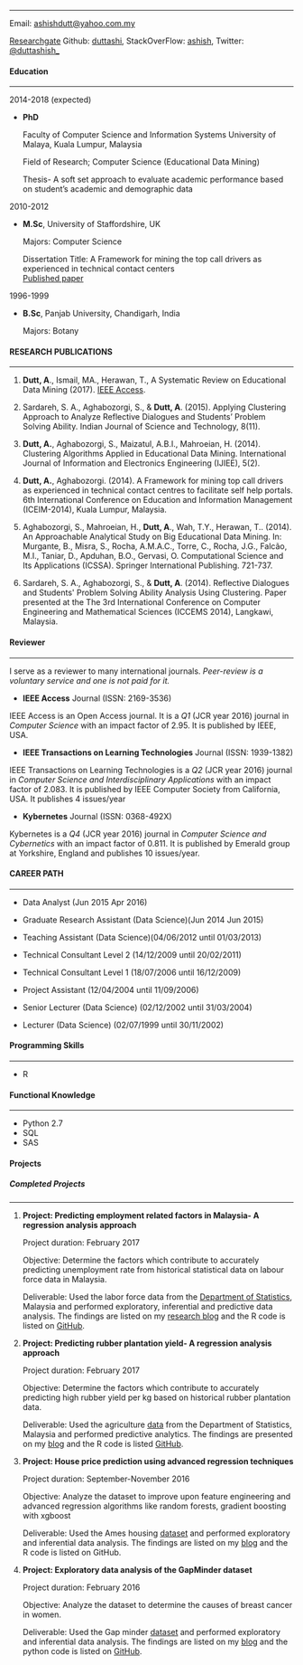 -------------------------

Email: ashishdutt@yahoo.com.my 

[Researchgate](https://www.researchgate.net/profile/Ashish_Dutt)  Github: [duttashi](https://github.com/duttashi/), StackOverFlow: [ashish](https://stackoverflow.com/users/4195053/ashish), Twitter: [@duttashish_](https://twitter.com/duttashish_)

#### Education
-------------------------

2014-2018 (expected)

- **PhD**
	
	Faculty of Computer Science and Information Systems University of Malaya, Kuala Lumpur, Malaysia 

	Field of Research; Computer Science (Educational Data Mining)

	Thesis- A soft set approach to evaluate academic performance based on student’s academic and demographic data

2010-2012

- **M.Sc**, University of Staffordshire, UK

	Majors: Computer Science

	Dissertation Title: A Framework for mining the top call drivers as experienced in technical contact centers 	
	[Published paper](http://bit.ly/2tPVqZ5)  

1996-1999

- **B.Sc**, Panjab University, Chandigarh, India

	Majors: Botany

#### RESEARCH PUBLICATIONS
-------------------------

1.	**Dutt, A**., Ismail, MA., Herawan, T., A Systematic Review on Educational Data Mining (2017). [IEEE Access](http://ieeexplore.ieee.org/document/7820050/).

2.	 Sardareh, S. A., Aghabozorgi, S., & **Dutt, A**. (2015). Applying Clustering Approach to Analyze Reflective Dialogues and Students’ Problem Solving Ability. Indian Journal of Science and Technology, 8(11).

3.	**Dutt, A.**, Aghabozorgi, S., Maizatul, A.B.I., Mahroeian, H. (2014). Clustering Algorithms Applied in Educational Data Mining. International Journal of Information and Electronics Engineering (IJIEE), 5(2).

4.	 **Dutt, A.**, Aghabozorgi. (2014). A Framework for mining top call drivers as experienced in technical contact centres to facilitate self help portals. 6th International Conference on Education and Information Management (ICEIM-2014), Kuala Lumpur, Malaysia.

5.	 Aghabozorgi, S., Mahroeian, H., **Dutt, A**., Wah, T.Y., Herawan, T.. (2014). An Approachable Analytical Study on Big Educational Data Mining. In: Murgante, B., Misra, S., Rocha, A.M.A.C., Torre, C., Rocha, J.G., Falcão, M.I., Taniar, D., Apduhan, B.O., Gervasi, O. Computational Science and Its Applications (ICSSA). Springer International Publishing. 721-737.

6.	Sardareh, S. A., Aghabozorgi, S., & **Dutt, A**. (2014). Reflective Dialogues and Students' Problem Solving Ability Analysis Using Clustering. Paper presented at the The 3rd International Conference on Computer Engineering and Mathematical Sciences (ICCEMS 2014), Langkawi, Malaysia. 

#### Reviewer
------------------------- 

I serve as a reviewer to many international journals. *Peer-review is a voluntary service and one is not paid for it.*  

- **IEEE Access** Journal (ISSN: 2169-3536)

IEEE Access is an Open Access journal. It is a *Q1* (JCR year 2016) journal in *Computer Science* with an impact factor of 2.95. It is published by IEEE, USA.

- **IEEE Transactions on Learning Technologies** Journal (ISSN: 1939-1382)

IEEE Transactions on Learning Technologies is a *Q2* (JCR year 2016) journal in *Computer Science and Interdisciplinary Applications* with an impact factor of 2.083. It is published by IEEE Computer Society from California, USA. It publishes 4 issues/year

- **Kybernetes** Journal (ISSN: 0368-492X)

Kybernetes is a *Q4* (JCR year 2016) journal in *Computer Science and Cybernetics* with an impact factor of 0.811. It is published by Emerald group at Yorkshire, England and publishes 10 issues/year.

#### CAREER PATH
-------------------------

- Data Analyst (Jun 2015 Apr 2016)

- Graduate Research Assistant (Data Science)(Jun 2014 Jun 2015)

- Teaching Assistant (Data Science)(04/06/2012 until 01/03/2013)
 
- Technical Consultant Level 2 (14/12/2009 until 20/02/2011)
 
- Technical Consultant Level 1 (18/07/2006 until 16/12/2009)
 
- Project Assistant (12/04/2004 until 11/09/2006)
 
- Senior Lecturer (Data Science) (02/12/2002 until 31/03/2004)
 
- Lecturer (Data Science) (02/07/1999 until 30/11/2002)

#### Programming Skills
-------------------------

- R 

#### Functional Knowledge
-------------------------

- Python 2.7
- SQL
- SAS

#### Projects

##### Completed Projects
-------------------------

1.	**Project: Predicting employment related factors in Malaysia- A regression analysis approach**

	Project duration: February 2017

	Objective: Determine the factors which contribute to accurately predicting unemployment rate from historical statistical data on labour force data in Malaysia.

	Deliverable: Used the labor force data from the [Department of Statistics](http://bit.ly/2mh2lXh), Malaysia and performed exploratory, inferential and predictive data analysis. The findings are listed on my [research blog](http://bit.ly/2lswF51) and the R code is listed on [GitHub](http://bit.ly/2nur4r8).

2.	**Project: Predicting rubber plantation yield- A regression analysis approach**

	Project duration: February 2017

	Objective: Determine the factors which contribute to accurately predicting high rubber yield per kg based on historical rubber plantation data.

	Deliverable: Used the agriculture [data](http://bit.ly/2mh2lXh) from the Department of Statistics, Malaysia and performed predictive analytics. The findings are presented on my [blog](http://bit.ly/2mh9bvS) and the R code is listed [GitHub](https://github.com/duttashi/LearningR/blob/master/scripts/CaseStudy-MY-RubberPlantation.R).

3.	**Project: House price prediction using advanced regression techniques**

	Project duration: September-November 2016

	Objective: Analyze the dataset to improve upon feature engineering and advanced regression algorithms like random forests, gradient boosting with xgboost

	Deliverable: Used the Ames housing [dataset](http://bit.ly/2gJ1f3K) and performed exploratory and inferential data analysis. The findings are listed on my [blog](http://bit.ly/2njWxgr) and the R code is listed on GitHub.

4.	**Project: Exploratory data analysis of the GapMinder dataset**

	Project duration: February 2016

	Objective: Analyze the dataset to determine the causes of breast cancer in women.

	Deliverable: Used the Gap minder [dataset](http://www.gapminder.org/) and performed exploratory and inferential data analysis. The findings are listed on my [blog](http://bit.ly/2mYdRKO) and the python code is listed on [GitHub](http://bit.ly/2mYqhlZ).

